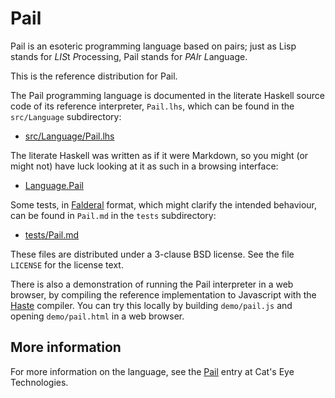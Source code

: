 Pail
====

Pail is an esoteric programming language based on pairs; just as Lisp
stands for *LIS*t *P*rocessing, Pail stands for *PAI*r *L*anguage.

This is the reference distribution for Pail.

The Pail programming language is documented in the literate Haskell
source code of its reference interpreter, `Pail.lhs`, which can be
found in the `src/Language` subdirectory:

*   [src/Language/Pail.lhs](src/Language/Pail.lhs)

The literate Haskell was written as if it were Markdown, so you might
(or might not) have luck looking at it as such in a browsing interface:

*   [Language.Pail](src/Language/)

Some tests, in [Falderal][] format, which might clarify the intended
behaviour, can be found in `Pail.md` in the `tests` subdirectory:

*   [tests/Pail.md](tests/Pail.md)

These files are distributed under a 3-clause BSD license.  See the file
`LICENSE` for the license text.

There is also a demonstration of running the Pail interpreter in
a web browser, by compiling the reference implementation to Javascript
with the [Haste][] compiler.  You can try this locally by building
`demo/pail.js` and opening `demo/pail.html` in a web browser.

More information
----------------

For more information on the language, see the [Pail][] entry at
Cat's Eye Technologies.

[Pail]: https://catseye.tc/node/Pail
[Falderal]: https://catseye.tc/node/Falderal
[Haste]: https://haste-lang.org/
